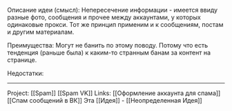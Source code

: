 Описание идеи (смысл): Непересечение информации - имеется ввиду разные фото, сообщения и прочее между аккаунтами, у которых одинаковые прокси. Тот же принцип применим и к сообщениям, постам и другим материалам. 

Преимущества: Могут не банить по этому поводу. Потому что есть тенденция (раньше была) к каким-то странным банам за контент на странице. 

Недостатки: 
___
Project: [[Spam]] [[Spam VK]]
Links: [[Оформление аккаунта для спама]] [[Спам сообщений в ВК]]
Эта [[Идея]] - [[Неопределенная Идея]]